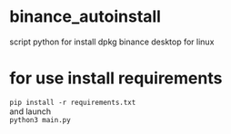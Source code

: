 # binance_autoinstall
script python for install dpkg binance desktop for linux

# for use install requirements
```pip install -r requirements.txt```   
and launch  
```python3 main.py```
